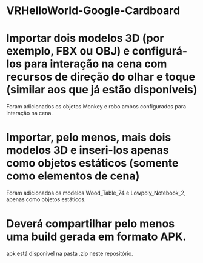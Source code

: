 # VRHelloWorld-Google-Cardboard
 
# Importar dois modelos 3D (por exemplo, FBX ou OBJ) e configurá-los para interação na cena com recursos de direção do olhar e toque (similar aos que já estão disponíveis)

Foram adicionados os objetos Monkey e robo ambos configurados para interação na cena.

# Importar, pelo menos, mais dois modelos 3D e inseri-los apenas como objetos estáticos (somente como elementos de cena)

Foram adicionados os modelos Wood_Table_74 e Lowpoly_Notebook_2, apenas como objetos estáticos.

# Deverá compartilhar pelo menos uma build gerada em formato APK. 

apk está disponivel na pasta .zip neste repositório.

